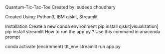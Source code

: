 
Quantum-Tic-Tac-Toe
Created by: sudeep choudhary

Created Using: Python3, IBM qiskit, Streamlit

Installation
Create a new conda environment
pip install qiskit[visualization]
pip install streamlit
How to run the app.py ?
Use this command in anaconda prompt

conda activate (encirnment) ttt_env
streamlit run app.py
